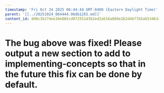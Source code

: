 ```yaml
---
timestamp: 'Fri Oct 24 2025 06:44:44 GMT-0400 (Eastern Daylight Time)'
parent: '[[../20251024_064444.96db1265.md]]'
content_id: dd0c3b274ee10e885cd072551d3b2ed3ab16a869e1b2d4bf7b5ab53463a12113
---
```


# The bug above was fixed! Please output a new section to add to implementing-concepts so that in the future this fix can be done by default.
